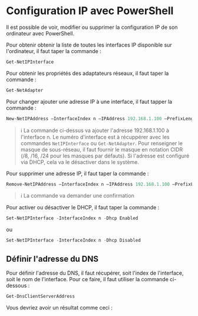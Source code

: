 # Configuration IP avec PowerShell

Il est possible de voir, modifier ou supprimer la configuration IP de son ordinateur avec PowerShell.

Pour obtenir obtenir la liste de toutes les interfaces IP disponible sur l'ordinateur, il faut taper la commande :  

```powershell
Get-NetIPInterface
```

Pour obtenir les propriétés des adaptateurs réseaux, il faut taper la commande :  

```powershell
Get-NetAdapter
```

Pour changer ajouter une adresse IP à une interface, il faut tapper la commande :  

```powershell
New-NetIPAddress –InterfaceIndex n –IPAddress 192.168.1.100 –PrefixLength 24 –DefaultGateway 192.168.1.1
```

> ℹ️ La commande ci-dessus va ajouter l'adresse 192.168.1.100 à l'interface n. Le numéro d'interface est à récuppérer avec les commandes `NetIPInterface` ou `Get-NetAdapter`. Pour renseigner le masque de sous-réseau, il faut fournir le masque en notation CIDR (/8, /16, /24 pour les masques par défauts). Si l'adresse est configuré via DHCP, cela va le désactiver dans le système.

Pour supprimer une adresse IP, il faut taper la commande :  

```powershell
Remove-NetIPAddress –InterfaceIndex n –IPAddress 192.168.1.100 –PrefixLength 24 –DefaultGateway 192.168.1.1
```

> ℹ️ La commande va demander une confirmation

Pour activer ou désactiver le DHCP, il faut taper la commande :  

```powershell
Set-NetIPInterface -InterfaceIndex n -Dhcp Enabled
```

ou

```powershell
Set-NetIPInterface -InterfaceIndex n -Dhcp Disabled
```

## Définir l'adresse du DNS

Pour définir l'adresse du DNS, il faut récupérer, soit l'index de l'interface, soit le nom de l'interface. Pour ce faire, il faut utiliser la commande ci-dessous :  

```bash
Get-DnsClientServerAddress
```

Vous devriez avoir un résultat comme ceci :  

<!-- Insérer une image d'illustration ici -->
